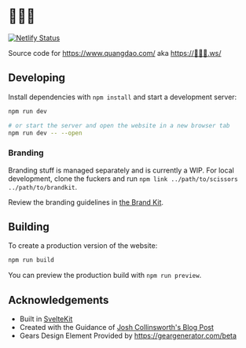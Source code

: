 # 🌟🤖🌟

[![Netlify Status](https://api.netlify.com/api/v1/badges/638b41dd-3e88-4e85-936e-222db07c3003/deploy-status)](https://app.netlify.com/sites/quangdao/deploys)

Source code for <https://www.quangdao.com/> aka <https://🌟🤖🌟.ws/>

## Developing

Install dependencies with `npm install` and start a development server:

```bash
npm run dev

# or start the server and open the website in a new browser tab
npm run dev -- --open
```

### Branding

Branding stuff is managed separately and is currently a WIP. For local development, clone the fuckers and run `npm link ../path/to/scissors ../path/to/brandkit`.

Review the branding guidelines in [the Brand Kit](https://github.com/quangdaon/brandkit/blob/main/styleguides/README.md).

## Building

To create a production version of the website:

```bash
npm run build
```

You can preview the production build with `npm run preview`.

## Acknowledgements

- Built in [SvelteKit](https://kit.svelte.dev/)
- Created with the Guidance of [Josh Collinsworth's Blog Post](https://joshcollinsworth.com/blog/build-static-sveltekit-markdown-blog)
- Gears Design Element Provided by https://geargenerator.com/beta
